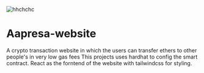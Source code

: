 ![hhchchc](https://user-images.githubusercontent.com/97354708/177051144-227820fe-90f9-41c1-b188-a0cad735996f.png)

# Aapresa-website
A crypto transaction website in which the users can transfer ethers to other people's in very low gas fees
This projects uses hardhat to config the smart contract.
React as the forntend of the website with tailwindcss for styling.
